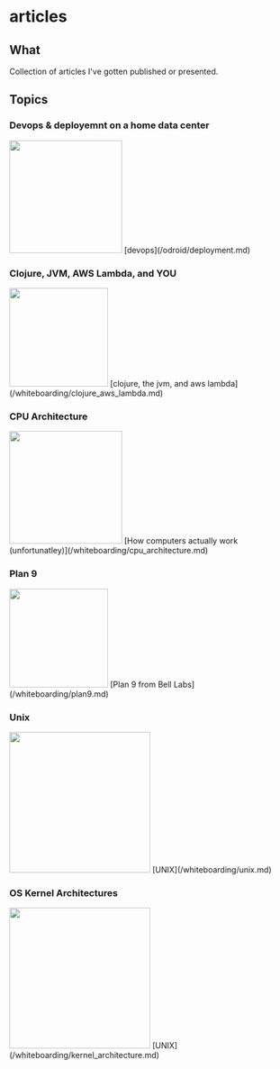 # articles

## What

Collection of articles I've gotten published or presented.

## Topics

### Devops & deployemnt on a home data center

<img src='../lib/pdp7.jpeg' width=200>
[devops](/odroid/deployment.md)

### Clojure, JVM, AWS Lambda, and YOU

<img src='../lib/eval-apply.jpg' width=175>
[clojure, the jvm, and aws lambda](/whiteboarding/clojure_aws_lambda.md)

### CPU Architecture

<img src='../lib/processor-die.jpg' width=200>
[How computers actually work (unfortunatley)](/whiteboarding/cpu_architecture.md)

### Plan 9

<img src='../lib/plan9bunnyblack.jpg' width=175>
[Plan 9 from Bell Labs](/whiteboarding/plan9.md)

### Unix

<img src='../lib/k&r-pdp11.jpg' width=250>
[UNIX](/whiteboarding/unix.md)

### OS Kernel Architectures

<img src='../lib/unikernel.jpg' width=250>
[UNIX](/whiteboarding/kernel_architecture.md)
